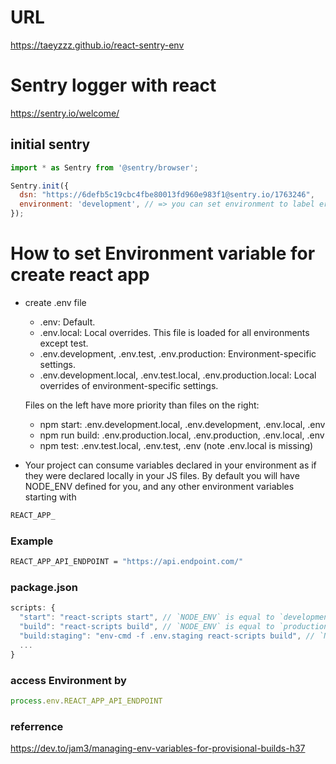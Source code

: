 # URL
https://taeyzzz.github.io/react-sentry-env

# Sentry logger with react

https://sentry.io/welcome/

## initial sentry

```javascript
import * as Sentry from '@sentry/browser';

Sentry.init({
  dsn: "https://6defb5c19cbc4fbe80013fd960e983f1@sentry.io/1763246",
  environment: 'development', // => you can set environment to label error
});

```

# How to set Environment variable for create react app
- create .env file
  - .env: Default.
  - .env.local: Local overrides. This file is loaded for all environments except test.
  - .env.development, .env.test, .env.production: Environment-specific settings.
  - .env.development.local, .env.test.local, .env.production.local: Local overrides of environment-specific settings.


  Files on the left have more priority than files on the right:
  - npm start: .env.development.local, .env.development, .env.local, .env
  - npm run build: .env.production.local, .env.production, .env.local, .env
  - npm test: .env.test.local, .env.test, .env (note .env.local is missing)

- Your project can consume variables declared in your environment as if they were declared locally in your JS files. By default you will have NODE_ENV defined for you, and any other environment variables starting with

```javascript
REACT_APP_
```

### Example
```bash
REACT_APP_API_ENDPOINT = "https://api.endpoint.com/"
```

### package.json
```javascript
scripts: {
  "start": "react-scripts start", // `NODE_ENV` is equal to `development`.
  "build": "react-scripts build", // `NODE_ENV` is equal to `production`.
  "build:staging": "env-cmd -f .env.staging react-scripts build", // `NODE_ENV` is equal to `staging`.
  ...
}
```
### access Environment by
```javascript
process.env.REACT_APP_API_ENDPOINT
```

### referrence
https://dev.to/jam3/managing-env-variables-for-provisional-builds-h37
